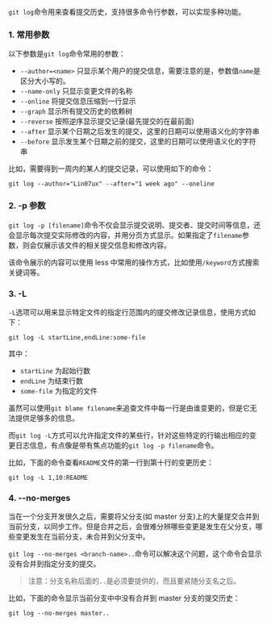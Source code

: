 `git log`命令用来查看提交历史，支持很多命令行参数，可以实现多种功能。

### 1. 常用参数

以下参数是`git log`命令常用的参数：

* `--author=<name>` 只显示某个用户的提交信息，需要注意的是，参数值`name`是区分大小写的。
* `--name-only` 只显示变更文件的名称
* `--online` 将提交信息压缩到一行显示
* `--graph` 显示所有提交历史的依赖树
* `--reverse` 按照逆序显示提交记录(最先提交的在最前面)
* `--after` 显示某个日期之后发生的提交，这里的日期可以使用语义化的字符串
* `--before` 显示发生某个日期之前的提交，这里的日期可以使用语义化的字符串

比如，需要得到一周内的某人的提交记录，可以使用如下的命令：

```shell
git log --author="Lin07ux" --after="1 week ago" --oneline
```

### 2. -p 参数

`git log -p [filename]`命令不仅会显示提交说明、提交者、提交时间等信息，还会显示每次提交实际修改的内容，并用分页方式显示。如果指定了`filename`参数，则会仅展示该文件的相关提交信息和修改内容。

该命令展示的内容可以使用 less 中常用的操作方式，比如使用`/keyword`方式搜索关键词等。

### 3. -L

`-L`选项可以用来显示特定文件的指定行范围内的提交修改记录信息，使用方式如下：

```shell
git log -L startLine,endLine:some-file
```

其中：

* `startLine` 为起始行数
* `endLine` 为结束行数
* `some-file` 为指定的文件

虽然可以使用`git blame filename`来追查文件中每一行是由谁变更的，但是它无法提供足够多的信息。

而`git log -L`方式可以允许指定文件的某些行，针对这些特定的行输出相应的变更日志信息，有点像是带有焦点功能的`git log -p filename`命令。

比如，下面的命令查看`README`文件的第一行到第十行的变更历史：

```shell
git log -L 1,10:README
```

### 4. --no-merges

当在一个分支开发很久之后，需要将父分支(如 master 分支)上的大量提交合并到当前分支，以同步工作。但是合并之后，会很难分辨哪些变更是发生在父分支，哪些变更发生在当前分支，未合并到父分支中。

`git log --no-merges <branch-name>..`命令可以解决这个问题，这个命令会显示没有合并到指定分支的提交。

> 注意：分支名称后面的`..`是必须要提供的，而且要紧随分支名之后。

比如，下面的命令显示当前分支中中没有合并到 master 分支的提交历史：

```shell
git log --no-merges master..
```


